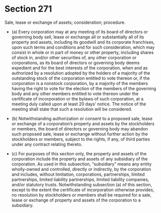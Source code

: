# Section 271

Sale, lease or exchange of assets; consideration; procedure.

- (a) Every corporation may at any meeting of its board of directors or governing body sell, lease or exchange all or substantially all of its property and assets, including its goodwill and its corporate franchises, upon such terms and conditions and for such consideration, which may consist in whole or in part of money or other property, including shares of stock in, and/or other securities of, any other corporation or corporations, as its board of directors or governing body deems expedient and for the best interests of the corporation, when and as authorized by a resolution adopted by the holders of a majority of the outstanding stock of the corporation entitled to vote thereon or, if the corporation is a nonstock corporation, by a majority of the members having the right to vote for the election of the members of the governing body and any other members entitled to vote thereon under the certificate of incorporation or the bylaws of such corporation, at a meeting duly called upon at least 20 days’ notice. The notice of the meeting shall state that such a resolution will be considered.

- (b) Notwithstanding authorization or consent to a proposed sale, lease or exchange of a corporation’s property and assets by the stockholders or members, the board of directors or governing body may abandon such proposed sale, lease or exchange without further action by the stockholders or members, subject to the rights, if any, of third parties under any contract relating thereto.

- (c) For purposes of this section only, the property and assets of the corporation include the property and assets of any subsidiary of the corporation. As used in this subsection, “subsidiary” means any entity wholly-owned and controlled, directly or indirectly, by the corporation and includes, without limitation, corporations, partnerships, limited partnerships, limited liability partnerships, limited liability companies, and/or statutory trusts. Notwithstanding subsection (a) of this section, except to the extent the certificate of incorporation otherwise provides, no resolution by stockholders or members shall be required for a sale, lease or exchange of property and assets of the corporation to a subsidiary.
